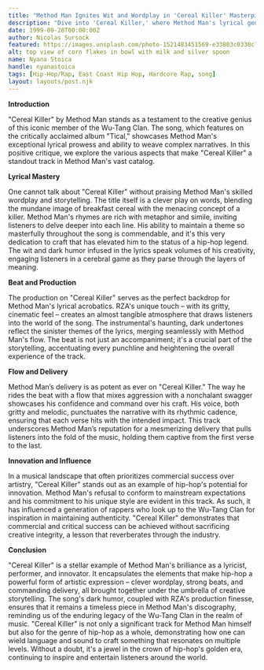 ```yaml
---
title: "Method Man Ignites Wit and Wordplay in 'Cereal Killer' Masterpiece"
description: "Dive into 'Cereal Killer,' where Method Man's lyrical genius meets RZA's haunting beats, creating an unforgettable hip-hop anthem."
date: 1999-09-28T00:00:00Z 
author: Nicolas Sursock
featured: https://images.unsplash.com/photo-1521483451569-e33803c0330c?q=80&auto=format&fit=crop&ixlib=rb-4.0.3&ixid=M3wxMjA3fDB8MHxwaG90by1wYWdlfHx8fGVufDB8fHx8fA%3D%3D
alt: top view of corn flakes in bowl with milk and silver spoon
name: Nyana Stoica
handle: nyanastoica
tags: [Hip-Hop/Rap, East Coast Hip Hop, Hardcore Rap, song]
layout: layouts/post.njk
---
```


**Introduction**

"Cereal Killer" by Method Man stands as a testament to the creative genius of this iconic member of the Wu-Tang Clan. The song, which features on the critically acclaimed album "Tical," showcases Method Man's exceptional lyrical prowess and ability to weave complex narratives. In this positive critique, we explore the various aspects that make "Cereal Killer" a standout track in Method Man's vast catalog.

**Lyrical Mastery**

One cannot talk about "Cereal Killer" without praising Method Man's skilled wordplay and storytelling. The title itself is a clever play on words, blending the mundane image of breakfast cereal with the menacing concept of a killer. Method Man's rhymes are rich with metaphor and simile, inviting listeners to delve deeper into each line. His ability to maintain a theme so masterfully throughout the song is commendable, and it's this very dedication to craft that has elevated him to the status of a hip-hop legend. The wit and dark humor infused in the lyrics speak volumes of his creativity, engaging listeners in a cerebral game as they parse through the layers of meaning.

**Beat and Production**

The production on "Cereal Killer" serves as the perfect backdrop for Method Man's lyrical acrobatics. RZA's unique touch – with its gritty, cinematic feel – creates an almost tangible atmosphere that draws listeners into the world of the song. The instrumental's haunting, dark undertones reflect the sinister themes of the lyrics, merging seamlessly with Method Man's flow. The beat is not just an accompaniment; it's a crucial part of the storytelling, accentuating every punchline and heightening the overall experience of the track.

**Flow and Delivery**

Method Man’s delivery is as potent as ever on "Cereal Killer." The way he rides the beat with a flow that mixes aggression with a nonchalant swagger showcases his confidence and command over his craft. His voice, both gritty and melodic, punctuates the narrative with its rhythmic cadence, ensuring that each verse hits with the intended impact. This track underscores Method Man’s reputation for a mesmerizing delivery that pulls listeners into the fold of the music, holding them captive from the first verse to the last.

**Innovation and Influence**

In a musical landscape that often prioritizes commercial success over artistry, "Cereal Killer" stands out as an example of hip-hop's potential for innovation. Method Man's refusal to conform to mainstream expectations and his commitment to his unique style are evident in this track. As such, it has influenced a generation of rappers who look up to the Wu-Tang Clan for inspiration in maintaining authenticity. "Cereal Killer" demonstrates that commercial and critical success can be achieved without sacrificing creative integrity, a lesson that reverberates through the industry.

**Conclusion**

"Cereal Killer" is a stellar example of Method Man's brilliance as a lyricist, performer, and innovator. It encapsulates the elements that make hip-hop a powerful form of artistic expression – clever wordplay, strong beats, and commanding delivery, all brought together under the umbrella of creative storytelling. The song's dark humor, coupled with RZA's production finesse, ensures that it remains a timeless piece in Method Man's discography, reminding us of the enduring legacy of the Wu-Tang Clan in the realm of music. "Cereal Killer" is not only a significant track for Method Man himself but also for the genre of hip-hop as a whole, demonstrating how one can wield language and sound to craft something that resonates on multiple levels. Without a doubt, it's a jewel in the crown of hip-hop's golden era, continuing to inspire and entertain listeners around the world.